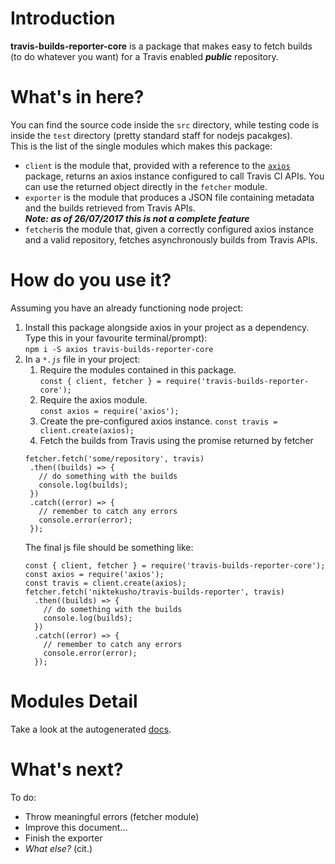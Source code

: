 # Introduction

**travis-builds-reporter-core** is a package that makes easy to fetch builds (to do whatever you want) for a Travis enabled ***public*** repository.

# What's in here?

You can find the source code inside the `src` directory, while testing code is inside the `test` directory (pretty standard staff for nodejs pacakges).  
This is the list of the single modules which makes this package:
-   `client` is the module that, provided with a reference to the [`axios`](https://github.com/mzabriskie/axios) package, returns an axios instance configured to call Travis CI APIs. You can use the returned object directly in the `fetcher` module. 
-   `exporter` is the module that produces a JSON file containing metadata and the builds retrieved from Travis APIs.  
***Note: as of 26/07/2017 this is not a complete feature***
-   `fetcher`is the module that, given a correctly configured axios instance and a valid repository, fetches asynchronously builds from Travis APIs.

# How do you use it?
Assuming you have an already functioning node project:
1.   Install this package alongside axios in your project as a dependency. Type this in your favourite terminal/prompt):  
     ```npm i -S axios travis-builds-reporter-core```
2.   In a *`*.js`* file in your project:
     1.   Require the modules contained in this package.  
      ```const { client, fetcher } = require('travis-builds-reporter-core');```
     2.   Require the axios module.  
     ```const axios = require('axios');```
     3.   Create the pre-configured axios instance.
     ```const travis = client.create(axios);```
     4.   Fetch the builds from Travis using the promise returned by fetcher
     ```
     fetcher.fetch('some/repository', travis)
      .then((builds) => {
        // do something with the builds
        console.log(builds);
      })
      .catch((error) => {
        // remember to catch any errors
        console.error(error);
      });
     ```
     The final js file should be something like:
     ```
     const { client, fetcher } = require('travis-builds-reporter-core');
     const axios = require('axios');
     const travis = client.create(axios);
     fetcher.fetch('niktekusho/travis-builds-reporter', travis)
       .then((builds) => {
         // do something with the builds
         console.log(builds);
       })
       .catch((error) => {
         // remember to catch any errors
         console.error(error);
       });
      ``` 
     
# Modules Detail

Take a look at the autogenerated [docs](docs/api.md).

# What's next?
To do:
-   Throw meaningful errors (fetcher module)
-   Improve this document...
-   Finish the exporter
-   *What else?* (cit.)

